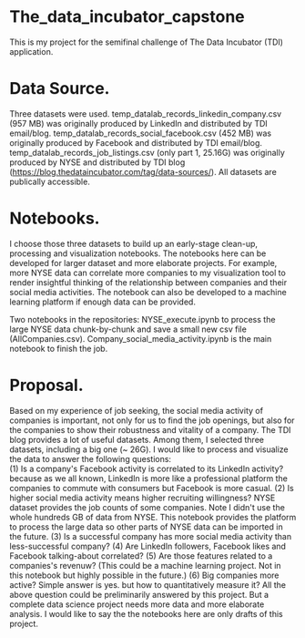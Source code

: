 # The_data_incubator_capstone
This is my project for the semifinal challenge of The Data Incubator (TDI) application.

# Data Source.
Three datasets were used. temp_datalab_records_linkedin_company.csv (957 MB) was originally produced by LinkedIn and distributed by TDI email/blog. temp_datalab_records_social_facebook.csv (452 MB) was originally produced by Facebook and distributed by TDI email/blog. temp_datalab_records_job_listings.csv (only part 1, 25.16G) was originally produced by NYSE and distributed by TDI blog (https://blog.thedataincubator.com/tag/data-sources/).  All datasets are publically accessible.

# Notebooks.
I choose those three datasets to build up an early-stage clean-up, processing and visualization notebooks. The notebooks here can be developed for larger dataset and more elaborate projects. For example, more NYSE data can correlate more companies to my visualization tool to render insightful thinking of the relationship between companies and their social media activities. The notebook can also be developed to a machine learning platform if enough data can be provided.

Two notebooks in the repositories: NYSE_execute.ipynb to process the large NYSE data chunk-by-chunk and save a small new csv file (AllCompanies.csv).  Company_social_media_activity.ipynb is the main notebook to finish the job.

# Proposal.
Based on my experience of job seeking, the social media activity of companies is important, not only for us to find the job openings, but also for the companies to show their robustness and vitality of a company.
The TDI blog provides a lot of useful datasets.  Among them, I selected three datasets, including a big one (~ 26G).  I would like to process and visualize the data to answer the following questions:  
(1) Is a company's Facebook activity is correlated to its LinkedIn activity? because as we all known, LinkedIn is more like a professional platform the companies to commute with consumers but Facebook is more casual.
(2) Is higher social media activity means higher recruiting willingness?  NYSE dataset provides the job counts of some companies. Note I didn't use the whole hundreds GB of data from NYSE. This notebook provides the platform to process the large data so other parts of NYSE data can be imported in the future.
(3) Is a successful company has more social media activity than less-successful company?
(4) Are LinkedIn followers, Facebook likes and Facebook talking-about correlated?
(5) Are those features related to a companies's revenuw? (This could be a machine learning project. Not in this notebook but highly possible in the future.)
(6) Big companies more active?  Simple answer is yes. but how to quantitatively measure it?
All the above question could be preliminarily answered by this project.  But a complete data science project needs more data and more elaborate analysis.  I would like to say the the notebooks here are only drafts of this project.
